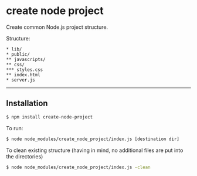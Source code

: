 create node project
=================================

Create common Node.js project structure.

Structure:
```
* lib/
* public/
** javascripts/
** css/
*** styles.css
** index.html
* server.js
```

***

## Installation

```bash
$ npm install create-node-project
```

To run:

```bash
$ node node_modules/create_node_project/index.js [destination dir]
```

To clean existing structure (having in mind, no additional files are put into the directories)
```bash
$ node node_modules/create_node_project/index.js -clean
```
